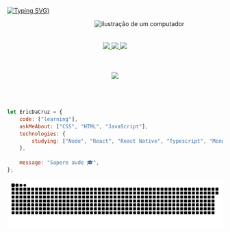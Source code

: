 [![Typing SVG](https://readme-typing-svg.demolab.com?font=Fira+Code&pause=800&color=A62DFB&center=true&vCenter=true&random=false&width=1000&lines=Hello%2C+my+name+is+Eric+Da+Cruz;I'm+a+fullstack+developer;Nice+to+meet+you!+:%29))](https://git.io/typing-svg)

<img src="https://raw.githubusercontent.com/MicaelliMedeiros/micaellimedeiros/master/image/computer-illustration.png" alt="ilustração de um computador" min-width="400px" max-width="400px" width="300px" align="right">

<br/>
<br/>
<br/>

<div align="center"> 
    <div> 
    <a href="https://www.instagram.com/e_cruzx/" target="_blank">
      <img src="https://img.shields.io/badge/-Instagram-%23E4405F?style=for-the-badge&logo=instagram&logoColor=white" target="_blank">
    </a>
    <a href = "mailto:rafaeleric40@gmail.com">
      <img src="https://img.shields.io/badge/-Gmail-%23333?style=for-the-badge&logo=gmail&logoColor=white" target="_blank">
    </a>
    <a href="https://www.linkedin.com/in/eric-da-cruz-rafael-a60056174/" target="_blank">
      <img src="https://img.shields.io/badge/-LinkedIn-%230077B5?style=for-the-badge&logo=linkedin&logoColor=white" target="_blank">
    </a> 
  </div>
</div>

<br/>
<br/>
<br/>

<div align="center">
  <a href="https://github.com/EricDaCruz">
  <img height="180em" src="https://github-readme-stats.vercel.app/api?username=ericdacruz&show_icons=true&theme=tokyonight&include_all_commits=true&count_private=true"/>
</div>

<br/>
<br/>
<br/>


```javascript
let EricDaCruz = {
    code: ["learning"],
    askMeAbout: ["CSS", "HTML", "JavaScript"],
    technologies: {
        studying: ["Node", "React", "React Native", "Typescript", "MongoDB"],
    },

    message: "Sapere aude 🎓",
};
```

![Snake animation](https://github.com/EricDaCruz/EricDaCruz/blob/output/github-contribution-grid-snake.svg)
